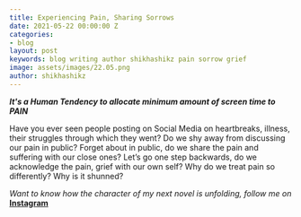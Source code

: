 ```yaml
---
title: Experiencing Pain, Sharing Sorrows
date: 2021-05-22 00:00:00 Z
categories:
- blog
layout: post
keywords: blog writing author shikhashikz pain sorrow grief
image: assets/images/22.05.png
author: shikhashikz
---
```


***It's a Human Tendency to allocate minimum amount of screen time to PAIN***

Have you ever seen people posting on Social Media on heartbreaks, illness, their struggles through which they went? Do we shy away from discussing our pain in public? Forget about in public, do we share the pain and suffering with our close ones? Let’s go one step backwards, do we acknowledge the pain, grief with our own self? Why do we treat pain so differently? Why is it shunned? 


*Want to know how the character of my next novel is unfolding, follow me on* **[Instagram](https://www.instagram.com/novelistinaction/)**

